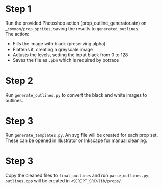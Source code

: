 # Step 1
Run the provided Photoshop action (prop_outline_generator.atn) on _`common/prop_sprites`, saving the results to `generated_outlines`.  
The action:
- Fills the image with black (preserving alpha)
- Flattens it, creating a greyscale image
- Adjusts the levels, setting the input black from 0 to 128
- Saves the file as `.pbm` which is required by potrace

# Step 2
Run `generate_outlines.py` to convert the black and white images to outlines.

# Step 3
Run `generate_templates.py`. An svg file will be created for each prop set.  
These can be opened in Illustrator or Inkscape for manual cleaning.

# Step 3
Copy the cleaned files to `final_outlines` and run `parse_outlines.py`.  
`outlines.cpp` will be created in `<SCRIPT_SRC>lib/props/`.
